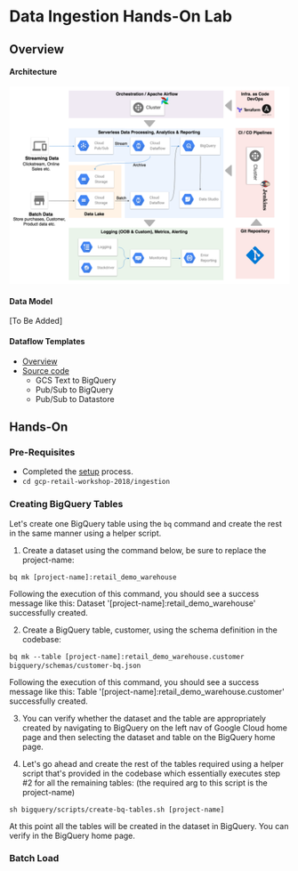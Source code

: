 # Data Ingestion Hands-On Lab
## Overview
#### Architecture
![Architecture Diagram](assets/RetailWorkshop-DataIngestion-Arch.png)
#### Data Model
[To Be Added]
#### Dataflow Templates
* [Overview](https://cloud.google.com/dataflow/docs/templates/overview)
* [Source code](https://github.com/GoogleCloudPlatform/DataflowTemplates)
  - GCS Text to BigQuery
  - Pub/Sub to BigQuery
  - Pub/Sub to Datastore

## Hands-On
### Pre-Requisites
* Completed the [setup](../setup/README.md) process.
* `cd gcp-retail-workshop-2018/ingestion`

### Creating BigQuery Tables
Let's create one BigQuery table using the `bq` command and create the rest in the same manner using a helper script.
1. Create a dataset using the command below, be sure to replace the project-name:<br/>
```
bq mk [project-name]:retail_demo_warehouse
```
Following the execution of this command, you should see a success message like this: Dataset '[project-name]:retail_demo_warehouse' successfully created.

2. Create a BigQuery table, customer, using the schema definition in the codebase:<br/>
```
bq mk --table [project-name]:retail_demo_warehouse.customer bigquery/schemas/customer-bq.json
```
Following the execution of this command, you should see a success message like this: Table '[project-name]:retail_demo_warehouse.customer' successfully created.

3. You can verify whether the dataset and the table are appropriately created by navigating to BigQuery on the left nav of Google Cloud home page and then selecting the dataset and table on the BigQuery home page.

4. Let's go ahead and create the rest of the tables required using a helper script that's provided in the codebase which essentially executes step #2 for all the remaining tables: (the required arg to this script is the project-name)
```
sh bigquery/scripts/create-bq-tables.sh [project-name]
```
At this point all the tables will be created in the dataset in BigQuery. You can verify in the BigQuery home page.

### Batch Load
